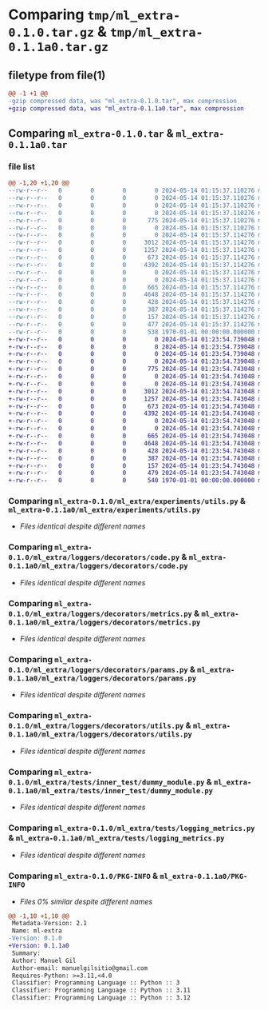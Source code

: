 # Comparing `tmp/ml_extra-0.1.0.tar.gz` & `tmp/ml_extra-0.1.1a0.tar.gz`

## filetype from file(1)

```diff
@@ -1 +1 @@
-gzip compressed data, was "ml_extra-0.1.0.tar", max compression
+gzip compressed data, was "ml_extra-0.1.1a0.tar", max compression
```

## Comparing `ml_extra-0.1.0.tar` & `ml_extra-0.1.1a0.tar`

### file list

```diff
@@ -1,20 +1,20 @@
--rw-r--r--   0        0        0        0 2024-05-14 01:15:37.110276 ml_extra-0.1.0/README.md
--rw-r--r--   0        0        0        0 2024-05-14 01:15:37.110276 ml_extra-0.1.0/ml_extra/__init__.py
--rw-r--r--   0        0        0        0 2024-05-14 01:15:37.110276 ml_extra-0.1.0/ml_extra/calculations/classification_metrics.py
--rw-r--r--   0        0        0        0 2024-05-14 01:15:37.110276 ml_extra-0.1.0/ml_extra/calculations/regression_metrics.py
--rw-r--r--   0        0        0      775 2024-05-14 01:15:37.110276 ml_extra-0.1.0/ml_extra/experiments/utils.py
--rw-r--r--   0        0        0        0 2024-05-14 01:15:37.110276 ml_extra-0.1.0/ml_extra/loggers/artifacts/classfication.py
--rw-r--r--   0        0        0        0 2024-05-14 01:15:37.114276 ml_extra-0.1.0/ml_extra/loggers/artifacts/regression.py
--rw-r--r--   0        0        0     3012 2024-05-14 01:15:37.114276 ml_extra-0.1.0/ml_extra/loggers/decorators/code.py
--rw-r--r--   0        0        0     1257 2024-05-14 01:15:37.114276 ml_extra-0.1.0/ml_extra/loggers/decorators/metrics.py
--rw-r--r--   0        0        0      673 2024-05-14 01:15:37.114276 ml_extra-0.1.0/ml_extra/loggers/decorators/params.py
--rw-r--r--   0        0        0     4392 2024-05-14 01:15:37.114276 ml_extra-0.1.0/ml_extra/loggers/decorators/utils.py
--rw-r--r--   0        0        0        0 2024-05-14 01:15:37.114276 ml_extra-0.1.0/ml_extra/loggers/metrics/classification.py
--rw-r--r--   0        0        0        0 2024-05-14 01:15:37.114276 ml_extra-0.1.0/ml_extra/loggers/metrics/regression.py
--rw-r--r--   0        0        0      665 2024-05-14 01:15:37.114276 ml_extra-0.1.0/ml_extra/tests/inner_test/dummy_module.py
--rw-r--r--   0        0        0     4648 2024-05-14 01:15:37.114276 ml_extra-0.1.0/ml_extra/tests/logging_metrics.py
--rw-r--r--   0        0        0      428 2024-05-14 01:15:37.114276 ml_extra-0.1.0/ml_extra/tests/testing_classes.py
--rw-r--r--   0        0        0      387 2024-05-14 01:15:37.114276 ml_extra-0.1.0/ml_extra/tests/testing_functions.py
--rw-r--r--   0        0        0      157 2024-05-14 01:15:37.114276 ml_extra-0.1.0/ml_extra/utils/utils.py
--rw-r--r--   0        0        0      477 2024-05-14 01:15:37.114276 ml_extra-0.1.0/pyproject.toml
--rw-r--r--   0        0        0      538 1970-01-01 00:00:00.000000 ml_extra-0.1.0/PKG-INFO
+-rw-r--r--   0        0        0        0 2024-05-14 01:23:54.739048 ml_extra-0.1.1a0/README.md
+-rw-r--r--   0        0        0        0 2024-05-14 01:23:54.739048 ml_extra-0.1.1a0/ml_extra/__init__.py
+-rw-r--r--   0        0        0        0 2024-05-14 01:23:54.739048 ml_extra-0.1.1a0/ml_extra/calculations/classification_metrics.py
+-rw-r--r--   0        0        0        0 2024-05-14 01:23:54.739048 ml_extra-0.1.1a0/ml_extra/calculations/regression_metrics.py
+-rw-r--r--   0        0        0      775 2024-05-14 01:23:54.743048 ml_extra-0.1.1a0/ml_extra/experiments/utils.py
+-rw-r--r--   0        0        0        0 2024-05-14 01:23:54.743048 ml_extra-0.1.1a0/ml_extra/loggers/artifacts/classfication.py
+-rw-r--r--   0        0        0        0 2024-05-14 01:23:54.743048 ml_extra-0.1.1a0/ml_extra/loggers/artifacts/regression.py
+-rw-r--r--   0        0        0     3012 2024-05-14 01:23:54.743048 ml_extra-0.1.1a0/ml_extra/loggers/decorators/code.py
+-rw-r--r--   0        0        0     1257 2024-05-14 01:23:54.743048 ml_extra-0.1.1a0/ml_extra/loggers/decorators/metrics.py
+-rw-r--r--   0        0        0      673 2024-05-14 01:23:54.743048 ml_extra-0.1.1a0/ml_extra/loggers/decorators/params.py
+-rw-r--r--   0        0        0     4392 2024-05-14 01:23:54.743048 ml_extra-0.1.1a0/ml_extra/loggers/decorators/utils.py
+-rw-r--r--   0        0        0        0 2024-05-14 01:23:54.743048 ml_extra-0.1.1a0/ml_extra/loggers/metrics/classification.py
+-rw-r--r--   0        0        0        0 2024-05-14 01:23:54.743048 ml_extra-0.1.1a0/ml_extra/loggers/metrics/regression.py
+-rw-r--r--   0        0        0      665 2024-05-14 01:23:54.743048 ml_extra-0.1.1a0/ml_extra/tests/inner_test/dummy_module.py
+-rw-r--r--   0        0        0     4648 2024-05-14 01:23:54.743048 ml_extra-0.1.1a0/ml_extra/tests/logging_metrics.py
+-rw-r--r--   0        0        0      428 2024-05-14 01:23:54.743048 ml_extra-0.1.1a0/ml_extra/tests/testing_classes.py
+-rw-r--r--   0        0        0      387 2024-05-14 01:23:54.743048 ml_extra-0.1.1a0/ml_extra/tests/testing_functions.py
+-rw-r--r--   0        0        0      157 2024-05-14 01:23:54.743048 ml_extra-0.1.1a0/ml_extra/utils/utils.py
+-rw-r--r--   0        0        0      479 2024-05-14 01:23:54.743048 ml_extra-0.1.1a0/pyproject.toml
+-rw-r--r--   0        0        0      540 1970-01-01 00:00:00.000000 ml_extra-0.1.1a0/PKG-INFO
```

### Comparing `ml_extra-0.1.0/ml_extra/experiments/utils.py` & `ml_extra-0.1.1a0/ml_extra/experiments/utils.py`

 * *Files identical despite different names*

### Comparing `ml_extra-0.1.0/ml_extra/loggers/decorators/code.py` & `ml_extra-0.1.1a0/ml_extra/loggers/decorators/code.py`

 * *Files identical despite different names*

### Comparing `ml_extra-0.1.0/ml_extra/loggers/decorators/metrics.py` & `ml_extra-0.1.1a0/ml_extra/loggers/decorators/metrics.py`

 * *Files identical despite different names*

### Comparing `ml_extra-0.1.0/ml_extra/loggers/decorators/params.py` & `ml_extra-0.1.1a0/ml_extra/loggers/decorators/params.py`

 * *Files identical despite different names*

### Comparing `ml_extra-0.1.0/ml_extra/loggers/decorators/utils.py` & `ml_extra-0.1.1a0/ml_extra/loggers/decorators/utils.py`

 * *Files identical despite different names*

### Comparing `ml_extra-0.1.0/ml_extra/tests/inner_test/dummy_module.py` & `ml_extra-0.1.1a0/ml_extra/tests/inner_test/dummy_module.py`

 * *Files identical despite different names*

### Comparing `ml_extra-0.1.0/ml_extra/tests/logging_metrics.py` & `ml_extra-0.1.1a0/ml_extra/tests/logging_metrics.py`

 * *Files identical despite different names*

### Comparing `ml_extra-0.1.0/PKG-INFO` & `ml_extra-0.1.1a0/PKG-INFO`

 * *Files 0% similar despite different names*

```diff
@@ -1,10 +1,10 @@
 Metadata-Version: 2.1
 Name: ml-extra
-Version: 0.1.0
+Version: 0.1.1a0
 Summary: 
 Author: Manuel Gil
 Author-email: manuelgilsitio@gmail.com
 Requires-Python: >=3.11,<4.0
 Classifier: Programming Language :: Python :: 3
 Classifier: Programming Language :: Python :: 3.11
 Classifier: Programming Language :: Python :: 3.12
```


